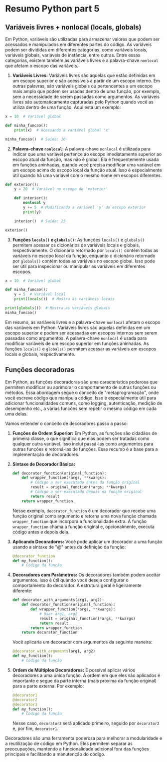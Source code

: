 # Resumo Python part 5

## Variáveis livres + nonlocal (locals, globals)
Em Python, variáveis são utilizadas para armazenar valores que podem ser acessados e manipulados em diferentes partes do código. As variáveis podem ser divididas em diferentes categorias, como variáveis locais, variáveis globais, variáveis de instância, entre outras. Entre essas categorias, existem também as variáveis livres e a palavra-chave `nonlocal` que afetam o escopo das variáveis.

1. **Variáveis Livres:**
Variáveis livres são aquelas que estão definidas em um escopo superior e são acessíveis a partir de um escopo interno. Em outras palavras, são variáveis globais ou pertencentes a um escopo mais amplo que podem ser usadas dentro de uma função, por exemplo, sem a necessidade de serem passadas como argumentos. As variáveis livres são automaticamente capturadas pelo Python quando você as utiliza dentro de uma função. Aqui está um exemplo:

```python
x = 10  # Variável global

def minha_funcao():
    print(x)  # Acessando a variável global 'x'

minha_funcao()  # Saída: 10
```

2. **Palavra-chave `nonlocal`:**
A palavra-chave `nonlocal` é utilizada para indicar que uma variável pertence ao escopo imediatamente superior ao escopo atual da função, mas não é global. Ela é frequentemente usada em funções aninhadas, quando você precisa modificar uma variável em um escopo acima do escopo local da função atual. Isso é especialmente útil quando há uma variável com o mesmo nome em escopos diferentes.

```python
def exterior():
    y = 20  # Variável no escopo de 'exterior'

    def interior():
        nonlocal y
        y += 5  # Modificando a variável 'y' do escopo exterior
        print(y)

    interior()  # Saída: 25

exterior()
```

3. **Funções `locals()` e `globals()`:**
As funções `locals()` e `globals()` permitem acessar os dicionários de variáveis locais e globais, respectivamente. O dicionário retornado por `locals()` contém todas as variáveis no escopo local da função, enquanto o dicionário retornado por `globals()` contém todas as variáveis no escopo global. Isso pode ser útil para inspecionar ou manipular as variáveis em diferentes escopos.

```python
x = 10  # Variável global

def minha_funcao():
    y = 5  # Variável local
    print(locals())  # Mostra as variáveis locais

print(globals())  # Mostra as variáveis globais
minha_funcao()
```

Em resumo, as variáveis livres e a palavra-chave `nonlocal` afetam o escopo das variáveis em Python. Variáveis livres são aquelas definidas em um escopo superior e podem ser acessadas em escopos internos sem serem passadas como argumentos. A palavra-chave `nonlocal` é usada para modificar variáveis de um escopo superior em funções aninhadas. As funções `locals()` e `globals()` permitem acessar as variáveis em escopos locais e globais, respectivamente.

## Funções decoradoras

Em Python, as funções decoradoras são uma característica poderosa que permitem modificar ou aprimorar o comportamento de outras funções ou métodos. Essa abordagem segue o conceito de "metaprogramação", onde você escreve código que manipula código. Isso é especialmente útil para adicionar funcionalidades comuns, como logging, autenticação, medição de desempenho etc., a várias funções sem repetir o mesmo código em cada uma delas.

Vamos entender o conceito de decoradores passo a passo:

1. **Funções de Ordem Superior:** Em Python, as funções são cidadãos de primeira classe, o que significa que elas podem ser tratadas como qualquer outra variável. Isso inclui passá-las como argumentos para outras funções e retorná-las de funções. Esse recurso é a base para a implementação de decoradores.

2. **Sintaxe de Decorador Básica:**
   ```python
   def decorator_function(original_function):
       def wrapper_function(*args, **kwargs):
           # Código a ser executado antes da função original
           result = original_function(*args, **kwargs)
           # Código a ser executado depois da função original
           return result
       return wrapper_function
   ```

   Nesse exemplo, `decorator_function` é um decorador que recebe uma função original como argumento e retorna uma nova função chamada `wrapper_function` que incorpora a funcionalidade extra. A função `wrapper_function` chama a função original e, opcionalmente, executa código antes e depois dela.

3. **Aplicando Decoradores:**
   Você pode aplicar um decorador a uma função usando a sintaxe de "@" antes da definição da função:
   
   ```python
   @decorator_function
   def my_function():
       # Código da função
   ```

4. **Decoradores com Parâmetros:**
   Os decoradores também podem aceitar argumentos. Isso é útil quando você deseja configurar o comportamento do decorador. A estrutura geral é ligeiramente diferente:

   ```python
   def decorator_with_arguments(arg1, arg2):
       def decorator_function(original_function):
           def wrapper_function(*args, **kwargs):
               # Usar arg1, arg2
               result = original_function(*args, **kwargs)
               return result
           return wrapper_function
       return decorator_function
   ```

   Você aplicaria um decorador com argumentos da seguinte maneira:

   ```python
   @decorator_with_arguments(arg1, arg2)
   def my_function():
       # Código da função
   ```

5. **Ordem de Múltiplos Decoradores:**
   É possível aplicar vários decoradores a uma única função. A ordem em que eles são aplicados é importante e segue da parte interna (mais próxima da função original) para a parte externa. Por exemplo:

   ```python
   @decorator1
   @decorator2
   @decorator3
   def my_function():
       # Código da função
   ```

   Nesse caso, `decorator3` será aplicado primeiro, seguido por `decorator2` e, por fim, `decorator1`.

Decoradores são uma ferramenta poderosa para melhorar a modularidade e a reutilização de código em Python. Eles permitem separar as preocupações, mantendo a funcionalidade adicional fora das funções principais e facilitando a manutenção do código.
